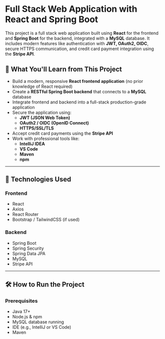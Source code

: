 # Full Stack Web Application with React and Spring Boot

This project is a full stack web application built using **React** for the frontend and **Spring Boot** for the backend, integrated with a **MySQL** database. It includes modern features like authentication with **JWT, OAuth2, OIDC**, secure HTTPS communication, and credit card payment integration using the **Stripe API**.

## 🌟 What You'll Learn from This Project

- Build a modern, responsive **React frontend application** (no prior knowledge of React required)
- Create a **RESTful Spring Boot backend** that connects to a **MySQL** database
- Integrate frontend and backend into a full-stack production-grade application
- Secure the application using:
  - **JWT (JSON Web Token)**
  - **OAuth2 / OIDC (OpenID Connect)**
  - **HTTPS/SSL/TLS**
- Accept credit card payments using the **Stripe API**
- Work with professional tools like:
  - **IntelliJ IDEA**
  - **VS Code**
  - **Maven**
  - **npm**

---

## 🧩 Technologies Used

### Frontend
- React
- Axios
- React Router
- Bootstrap / TailwindCSS (if used)

### Backend
- Spring Boot
- Spring Security
- Spring Data JPA
- MySQL
- Stripe API

---

## 🛠️ How to Run the Project

### Prerequisites

- Java 17+
- Node.js & npm
- MySQL database running
- IDE (e.g., IntelliJ or VS Code)
- Maven


